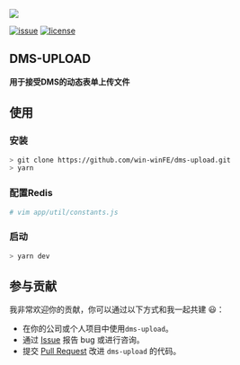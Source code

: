 ![](https://github.com/win-winFE/dms-upload/blob/master/logo.png)

[![issue](https://img.shields.io/github/issues/win-winFE/dms-upload.svg)](https://github.com/win-winFE/dms-upload)
[![license](https://img.shields.io/github/license/win-winFE/dms-upload.svg)](https://github.com/win-winFE/dms-upload)

## DMS-UPLOAD

**用于接受DMS的动态表单上传文件**

## 使用

### 安装
```bash
> git clone https://github.com/win-winFE/dms-upload.git
> yarn
```

### 配置Redis
```bash
# vim app/util/constants.js
```

### 启动
```bash
> yarn dev
```

## 参与贡献

我非常欢迎你的贡献，你可以通过以下方式和我一起共建 :smiley:：

- 在你的公司或个人项目中使用`dms-upload`。
- 通过 [Issue](https://github.com/win-winFE/dms-upload/issues) 报告 bug 或进行咨询。
- 提交 [Pull Request](https://github.com/win-winFE/dms-upload/pulls) 改进 `dms-upload` 的代码。
